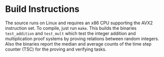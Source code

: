 # Build Instructions

The source runs on Linux and requires an x86 CPU supporting the AVX2 instruction set. To compile, just run `make`. This builds the binaries `test_addition` and `test_mult` which test the integer addition and multiplication proof systems by proving relations between random integers. Also the binaries report the median and average counts of the time step counter (TSC) for the proving and verifying tasks.
